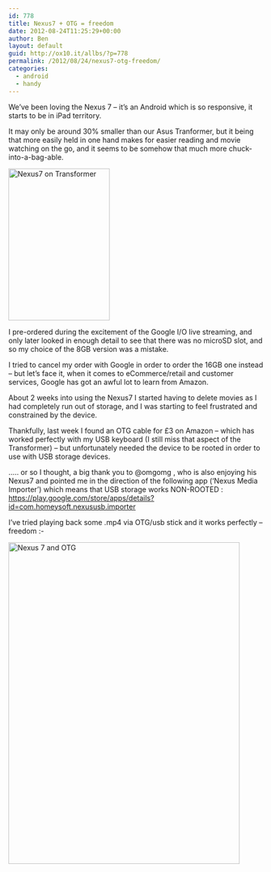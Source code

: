 ```yaml
---
id: 778
title: Nexus7 + OTG = freedom
date: 2012-08-24T11:25:29+00:00
author: Ben
layout: default
guid: http://ox10.it/allbs/?p=778
permalink: /2012/08/24/nexus7-otg-freedom/
categories:
  - android
  - handy
---
```

We&#8217;ve been loving the Nexus 7 &#8211; it&#8217;s an Android which is so responsive, it starts to be in iPad territory.

It may only be around 30% smaller than our Asus Tranformer, but it being that more easily held in one hand makes for easier reading and movie watching on the go, and it seems to be somehow that much more chuck-into-a-bag-able.

[<img class="alignright size-medium wp-image-779" title="Nexus7 on Transformer" src="http://ox10.it/allbs/wp-content/uploads/2012/08/nexus7_transformer-200x300.jpg" alt="Nexus7 on Transformer" width="200" height="300" srcset="/images/allbsuploads/2012/08/nexus7_transformer-200x300.jpg 200w, /images/allbsuploads/2012/08/nexus7_transformer-683x1024.jpg 683w" sizes="(max-width: 200px) 100vw, 200px" />](http://ox10.it/allbs/wp-content/uploads/2012/08/nexus7_transformer.jpg)

I pre-ordered during the excitement of the Google I/O live streaming, and only later looked in enough detail to see that there was no microSD slot, and so my choice of the 8GB version was a mistake.

I tried to cancel my order with Google in order to order the 16GB one instead &#8211; but let&#8217;s face it, when it comes to eCommerce/retail and customer services, Google has got an awful lot to learn from Amazon.

About 2 weeks into using the Nexus7 I started having to delete movies as I had completely run out of storage, and I was starting to feel frustrated and constrained by the device.

Thankfully, last week I found an OTG cable for £3 on Amazon &#8211; which has worked perfectly with my USB keyboard (I still miss that aspect of the Transformer) &#8211; but unfortunately needed the device to be rooted in order to use with USB storage devices.

&#8230;.. or so I thought, a big thank you to @omgomg , who is also enjoying his Nexus7 and pointed me in the direction of the following app (&#8216;Nexus Media Importer&#8217;) which means that USB storage works NON-ROOTED : <https://play.google.com/store/apps/details?id=com.homeysoft.nexususb.importer>

I&#8217;ve tried playing back some .mp4 via OTG/usb stick and it works perfectly &#8211; freedom <img src="http://allbs.co.uk/wp-includes/images/smilies/simple-smile.png" alt=":-)" class="wp-smiley" style="height: 1em; max-height: 1em;" />

[<img class="alignright  wp-image-783" title="Nexus7 and OTG" src="http://ox10.it/allbs/wp-content/uploads/2012/08/nexus7_otg-735x1024.jpg" alt="Nexus 7 and OTG" width="457" height="635" />](http://ox10.it/allbs/wp-content/uploads/2012/08/nexus7_otg.jpg)

&nbsp;

&nbsp;

&nbsp;

&nbsp;

&nbsp;